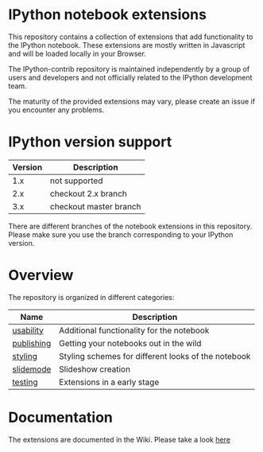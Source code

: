 IPython notebook extensions
===========================
This repository contains a collection of extensions that add functionality to the IPython notebook.
These extensions are mostly written in Javascript and will be loaded locally in your Browser.

The IPython-contrib repository is maintained independently by a group of users and developers and not officially related to the IPython development team.

The maturity of the provided extensions may vary, please create an issue if you encounter any problems.

IPython version support
=======================

| Version | Description |
|------------|-------------|
| 1.x | not supported |
| 2.x | checkout 2.x branch |
| 3.x | checkout master branch |

There are different branches of the notebook extensions in this repository.
Please make sure you use the branch corresponding to your IPython version.

Overview
===========================
The repository is organized in different categories: 

| Name | Description |
|------------|-------------|
| [usability](https://github.com/ipython-contrib/IPython-notebook-extensions/wiki#usability)  | Additional functionality for the notebook            |
| [publishing](https://github.com/ipython-contrib/IPython-notebook-extensions/wiki#publishing) | Getting your notebooks out in the wild               |
| [styling](https://github.com/ipython-contrib/IPython-notebook-extensions/wiki#styling)    | Styling schemes for different looks of the notebook  |
| [slidemode](https://github.com/ipython-contrib/IPython-notebook-extensions/wiki#slidemode)  | Slideshow creation                                   |
| [testing](https://github.com/ipython-contrib/IPython-notebook-extensions/wiki#testing)    | Extensions in a early stage                          |
 
Documentation
=============
The extensions are documented in the Wiki. Please take a look [here](https://github.com/ipython-contrib/IPython-notebook-extensions/wiki)

